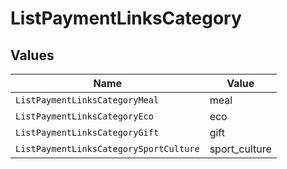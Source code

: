 # ListPaymentLinksCategory


## Values

| Name                                   | Value                                  |
| -------------------------------------- | -------------------------------------- |
| `ListPaymentLinksCategoryMeal`         | meal                                   |
| `ListPaymentLinksCategoryEco`          | eco                                    |
| `ListPaymentLinksCategoryGift`         | gift                                   |
| `ListPaymentLinksCategorySportCulture` | sport_culture                          |
